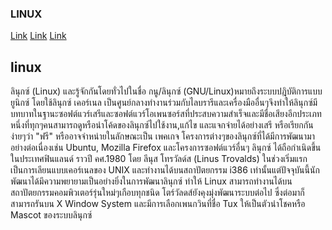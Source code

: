 

### LINUX
[Link](https://github.com/sampan6108111007/linux/blob/master/%E0%B8%81%E0%B8%99%E0%B8%B9.docx)
[Link](https://github.com/sampan6108111007/linux/blob/master/%E0%B8%84%E0%B8%B3%E0%B8%AA%E0%B8%B1%E0%B9%88%E0%B8%87%20linux%20command.docx)
[Link](https://github.com/sampan6108111007/linux/blob/master/Linux%20Ubuntu.docx)

## linux
 ลินุกซ์ (Linux) และรู้จักกันโดยทั่วไปในชื่อ กนู/ลินุกซ์ (GNU/Linux)หมายถึงระบบปฎิบัติการแบบยูนิกซ์ โดยใช้ลินุกซ์ เคอร์เนล เป็นศูนย์กลางทำงานร่วมกับไลบรารีและเครื่องมืออื่นๆจึงทำให้ลินุกซ์มีบทบาทในฐานะซอฟต์แวร์เสรีและซอฟต์แวร์โอเพนซอร์สที่ประสบความสำเร็จและมีชื่อเสียงอีกประเภทหนึ่งที่ทุกๆคนสามารถดูหรือนำโค้ดของลินุกซ์ไปใช้งาน,แก้ไข และแจกจ่ายได้อย่างเสรี หรือเรียกกันง่ายๆว่า "ฟรี" หรืออาจจำหน่ายในลักษณะเป็น   เพคเกจ โครงการต่างๆของลินุกซ์ที่ได้มีการพัฒนามาอย่างต่อเนื่องเช่น Ubuntu, Mozilla Firefox และโครงการซอฟต์แวร์อื่นๆ     ลินุกซ์ ได้ถือกำเนิดขึ้นในประเทศฟินแลนด์ ราวปี คศ.1980 โดย ลีนุส โทรวัลด์ส (Linus  Trovalds)  ในช่วงเริ่มแรกเป็นการเลียนแบบเคอร์เนลของ UNIX และทำงานได้บนสถาปัตยกรรม i386 เท่านั้นแต่ปัจจุบันนี้นักพัฒนาได้มึความพยายามเป็นอย่างยิ่งในการพัฒนาลินุกซ์ ทำให้ Linux สามารถทำงานได้บนสถาปัตยกรรมคอมพิวเตอร์รุ่นใหม่ๆเกือบทุกชนิด โตร์วัลดส์ยังคุงมุ่งพัฒนาระบบต่อไป ซึ่งต่อมาก็สามารถรันบน X Window System และมีการเลือกเพนกวินที่ชื่อ Tux  ให้เป็นตัวนำโชคหรือ Mascot ของระบบลินุกซ์




